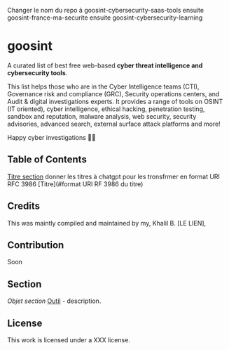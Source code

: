 Changer le nom du repo à goosint-cybersecurity-saas-tools
ensuite goosint-france-ma-securite
ensuite goosint-cybersecurity-learning

# goosint
A curated list of best free web-based **cyber threat intelligence and cybersecurity tools**.

This list helps those who are in the Cyber Intelligence teams (CTI), Governance risk and compliance (GRC), Security operations centers, and Audit & digital investigations experts.
It provides a range of tools on OSINT (IT oriented), cyber intelligence, ethical hacking, penetration testing, sandbox and reputation, malware analysis, web security, security advisories, advanced search, external surface attack platforms and more!

Happy cyber investigations 🧙‍♂️

## Table of Contents
[Titre section](#section)
donner les titres à chatgpt pour les tronsfrmer en format URI RFC 3986 [Titre](#format URI RF 3986 du titre)

## Credits
This was maintly compiled and maintained by my, Khalil B. [LE LIEN],  

## Contribution
Soon

## Section
_Objet section_
[Outil](https) - description.


## License
This work is licensed under a XXX license.
